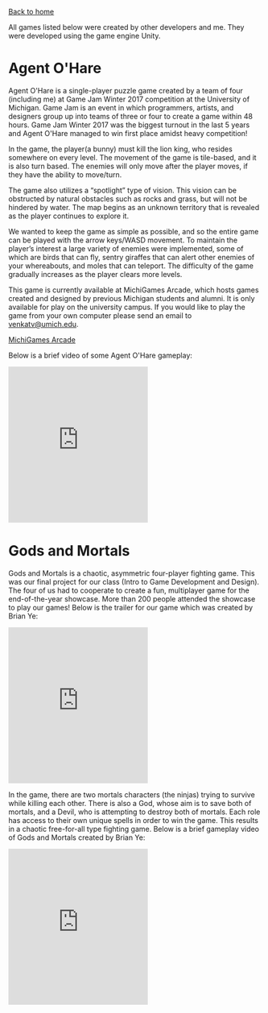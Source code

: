 [Back to home](https://venkatvv.github.io/)

All games listed below were created by other developers and me. They were developed using the game engine Unity.

# Agent O'Hare
Agent O'Hare is a single-player puzzle game created by a team of four (including me) at Game Jam Winter 2017 competition at the University of Michigan. Game Jam is an event in which programmers, artists, and designers group up into teams of three or four to create a game within 48 hours. Game Jam Winter 2017 was the biggest turnout in the last 5 years and Agent O'Hare managed to win first place amidst heavy competition!

In the game, the player(a bunny) must kill the lion king, who resides somewhere on every level. The movement of the game is tile-based, and it is also turn based. The enemies will only move after the player moves, if they have the ability to move/turn. 

The game also utilizes a “spotlight” type of vision. This vision can be obstructed by natural obstacles such as rocks and grass, but will not be hindered by water. The map begins as an unknown territory that is revealed as the player continues to explore it.

We wanted to keep the game as simple as possible, and so the entire game can be played with the arrow keys/WASD movement. To maintain the player’s interest a large variety of enemies were implemented, some of which are birds that can fly, sentry giraffes that can alert other enemies of your whereabouts, and moles that can teleport. The difficulty of the game gradually increases as the player clears more levels. 

This game is currently available at MichiGames Arcade, which hosts games created and designed by previous Michigan students and alumni. It is only available for play on the university campus. If you would like to play the game from your own computer please send an email to venkatv@umich.edu.

[MichiGames Arcade](http://eecs.umich.edu/eecs/about/articles/2017/MichiGames-Arcade.html)

Below is a brief video of some Agent O'Hare gameplay:
<iframe width="55%" height="310" src="https://www.youtube.com/embed/wzXzEg1Khlo" frameborder="0" allowfullscreen></iframe>

# Gods and Mortals

Gods and Mortals is a chaotic, asymmetric four-player fighting game. This was our final project for our class (Intro to Game Development and Design). The four of us had to cooperate to create a fun, multiplayer game for the end-of-the-year showcase. More than 200 people attended the showcase to play our games!
Below is the trailer for our game which was created by Brian Ye:
<iframe width="55%" height="310" src="https://www.youtube.com/embed/hacX8FV89SI" frameborder="0" allowfullscreen></iframe>

In the game, there are two mortals characters (the ninjas) trying to survive while killing each other. There is also a God, whose aim is to save both of mortals, and a Devil, who is attempting to destroy both of mortals. Each role has access to their own unique spells in order to win the game. This results in a chaotic free-for-all type fighting game.
Below is a brief gameplay video of Gods and Mortals created by Brian Ye:
<iframe width="55%" height="310" src="https://www.youtube.com/embed/dIxCFT917no" frameborder="0" allowfullscreen></iframe>
